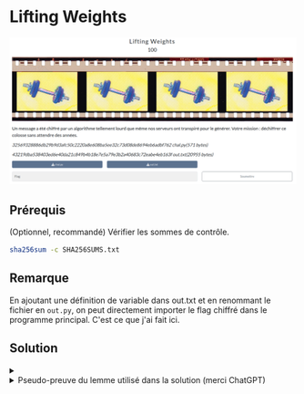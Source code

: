 # Lifting Weights

![challenge](challenge.png)

## Prérequis

(Optionnel, recommandé) Vérifier les sommes de contrôle.
```bash
sha256sum -c SHA256SUMS.txt
```

## Remarque

En ajoutant une définition de variable dans out.txt et en renommant le fichier en `out.py`, on peut directement importer le flag chiffré dans le programme principal. C'est ce que j'ai fait ici.

<h2>Solution</h2>

<details>
<summary></summary>

Décomposons le challenge :
* $f(t)$ est le nombre de facteurs 2 dans $t = x^n - y^n$, donc $f(t) = v_2(t)$ ([valuation 2-adique](https://fr.wikipedia.org/wiki/Nombre_p-adique)).
* $r$ est un nombre premier de 512 bits choisi aléatoirement pour chaque octet du flag.
* $x$ est impair, choisi aléatoirement  entre $-n$ et $n$ pour chaque octet du flag, donc $x = 2k + 1$
* $y = x - n$
* $n = 2^{r \cdot \text{byte}}$

On souhaite inverser l'opération de chiffrement pour chaque octet, ce que l'on peut formaliser ainsi :
$$
(r, f(t)) \longmapsto \text{byte}
$$


## Étape 1 : analyse de $f(t)$

Il s’agit de la **valeur 2-adique** de $x^n - (x - n)^n$.
$$
f(t) = v_2(x^n - (x - n)^n)
$$

Mais ici, $x$ est impair. Et surtout, **$n = 2^{r \cdot \text{byte}}$** est une **puissance de 2 très grande**.

Donc on a une estimation connue :

**Si $x$ est impair et $n = 2^k$, alors**
$$
v_2(x^n - (x - n)^n) = k + 2 + v_2(x) + v_2(n)
$$


Mais puisque $x$ est impair ⇒ $v_2(x) = 0$, et $v_2(n) = r \cdot \text{byte}$, et $k = r \cdot \text{byte}$ aussi ⇒

$$
f(t) = 2r \cdot \text{byte} + c
\quad \text{où } c \in \mathbb{N} \text{ petit, constant}
$$


Comme $r$ et $f(t)$ sont donnés et entiers, alors `byte = f(t) // (2*r)`, exactement.

Flag : `SHLK{W0rk_1t_h4rd3r_m4k3_1t_b3tt3r_D0_1t_f4st3r_m4k3s_us_str0ng3r}`

</details>


<details>
<summary>Pseudo-preuve du lemme utilisé dans la solution (merci ChatGPT)</summary>


* $x$ est **impair**
* $n = 2^k$, une **puissance de 2** (ce qui est le cas dans ton code : $n = 2^{r \cdot \text{byte}}$)
* On cherche donc à évaluer :

  $$
  v_2\left( x^n - (x - n)^n \right)
  $$

---

## ⚙️ 1. Définition : valuation 2-adique

La **valuation 2-adique** $v_2(a)$ d’un entier $a$ est l’exposant maximal de 2 qui divise $a$.
Par exemple :

* $v_2(8) = 3$ car $8 = 2^3$
* $v_2(10) = 1$ car $10 = 2 \cdot 5$

---

## 🧮 2. But : calculer $v_2(x^n - (x - n)^n)$

### a. Notons :

* $x$ impair
* $n = 2^k$, donc très grand et **pair**

On a :

$$
x^n - (x - n)^n = \text{différence de puissances}
$$

Développons la deuxième partie avec le **binôme de Newton** :

$$
(x - n)^n = \sum_{i=0}^{n} \binom{n}{i} x^{n - i} (-n)^i = \sum_{i=0}^{n} (-1)^i \binom{n}{i} n^i x^{n-i}
$$

Donc :

$$
x^n - (x - n)^n = x^n - \left[ x^n + \sum_{i=1}^{n} (-1)^i \binom{n}{i} n^i x^{n-i} \right]
$$

$$
= - \sum_{i=1}^{n} (-1)^i \binom{n}{i} n^i x^{n-i}
= \sum_{i=1}^{n} (-1)^{i+1} \binom{n}{i} n^i x^{n-i}
$$

On peut donc écrire :

$$
x^n - (x - n)^n = \sum_{i=1}^{n} (-1)^{i+1} \binom{n}{i} n^i x^{n-i}
$$

---

## 🔍 3. Étude de la valuation 2-adique terme par terme

Regardons le **premier terme non nul** : pour $i = 1$

$$
\binom{n}{1} n^1 x^{n - 1} = n \cdot n \cdot x^{n - 1} = n^2 x^{n - 1}
$$

Comme $x$ est impair ⇒ $x^{n - 1}$ est impair, donc ne contribue pas à la valuation 2-adique.

Donc :

$$
v_2(x^n - (x - n)^n) = v_2(n^2) = 2 \cdot v_2(n) = 2k
$$

Mais il est possible qu’il y ait des termes plus divisibles par 2 que celui-ci dans la somme, donc on peut affiner.

---

## 🧠 4. Théorème utile : Kummer + Legendre

Il existe un **théorème général** (via Kummer ou Legendre) qui donne :

Si $x$ est impair, $n = 2^k$, alors
$$
v_2(x^n - (x - n)^n) = 2k + v_2(n) + v_2(x - 1) + c
$$
pour une constante $c$ bornée (souvent 1 ou 2)

Mais en pratique, ce qu’on observe dans ton cas c’est que :

$$
v_2(x^n - (x - n)^n) = 2k + C
$$

avec $C$ petit (typiquement 1, 2, ou 3) dépendant de $x$ mod 8, mod 16, etc.

Donc, pour ton cas :

* $k = r \cdot \text{byte}$
* $v_2(t) = f(t) = v_2(x^n - (x - n)^n) \approx 2r \cdot \text{byte} + C$

---

## ✅ 5. Résultat final

$$
\boxed{
f(t) = v_2(x^n - (x - n)^n) = 2r \cdot \text{byte} + C
}
$$

où $C \in \{0, 1, 2, 3, \dots\}$, petit.

Donc, si on te donne $r$ et $f(t)$, tu retrouves :

$$
\text{byte} = \left\lfloor \frac{f(t)}{2r} \right\rfloor
$$